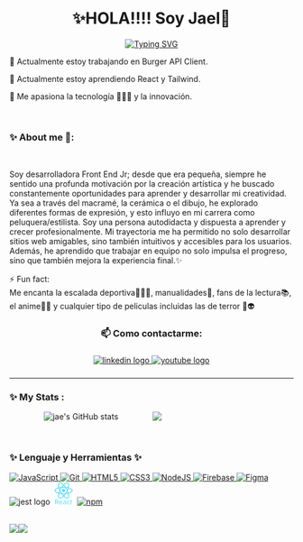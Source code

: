 <div align="center" align-item="center">
  
  # ✨HOLA!!!! Soy Jael🌸

[![Typing SVG](https://readme-typing-svg.demolab.com?font=VT323&size=30&pause=1000&color=FA58AC&center=true&width=435&lines=Front-End+Developer+%E2%9D%A3%EF%B8%8F;En+busca+de+aprender+m%C3%A1s%F0%9F%A4%AD)](https://git.io/typing-svg)

<div align="left">
  
 🔭 Actualmente estoy trabajando en Burger API Client. <br>

 🌱 Actualmente estoy aprendiendo React y Tailwind. <br>

 🤖 Me apasiona la tecnología 👩🏻‍💻 y la innovación.  <br>
  
<br>

### ✨ About me 🤭: 

</div> 

 <br>
<p align="left">Soy desarrolladora Front End Jr; desde que era pequeña, siempre he sentido una profunda motivación por la creación artística y he buscado constantemente oportunidades para aprender y desarrollar mi creatividad. Ya sea a través del macramé, la cerámica o el dibujo, he explorado diferentes formas de expresión, y esto influyo en mi carrera como peluquera/estilista. Soy una persona autodidacta y dispuesta a aprender y crecer profesionalmente. Mi trayectoria me ha permitido no solo desarrollar sitios web amigables, sino también intuitivos y accesibles para los usuarios. Además, he aprendido que trabajar en equipo no solo impulsa el progreso, sino que también mejora la experiencia final.✨</p>  

<div align="left">
⚡ Fun fact: <br>
Me encanta la escalada deportiva🧗🏻‍♀️, manualidades🎨, fans de la lectura📚, <br> 
  el anime🎏👺 y cualquier tipo de peliculas incluidas las de terror 👻👽 </div>
  
### 📫 Como contactarme: 

###

<div align="center">
  <a href="https://www.linkedin.com/in/jael-yapur-ch/">
    <img src="https://img.shields.io/static/v1?message=LinkedIn&logo=linkedin&label=&color=0077B5&logoColor=white&labelColor=&style=for-the-badge" height="25" alt="linkedin logo"   />
  </a>
   <a href="https://discord.com/channels/@me">
    <img src="https://img.shields.io/static/v1?message=discord&logo=discord&label=&color=586AF7&logoColor=white&labelColor=&style=for-the-badge" height="25" alt="youtube logo"  />
    </a>
</div>

###
---
<h3 align="left">✨ My Stats :</h3>

<div align="center">
  <img align="right" width="250px" src="https://github.com/JaePewu/imagenes/blob/main/imagenes/octocat.png" />

![jae's GitHub stats](https://github-readme-stats.vercel.app/api?username=jaepewu&theme=radical&rank_icon=github&show_icons=true)
  
  <!--<img align="left" width="400px" src="https://github-readme-stats.vercel.app/api?username=jaepewu&theme=cobalt&rank_icon=github&show_icons=true" />-->
</div>

<br/>

<h3 align="left">✨ Lenguaje y Herramientas ✨</h3>

<div align="left">
  <p align="left">
    <a href="https://developer.mozilla.org/en-US/docs/Web/JavaScript" target="_blank" rel="noreferrer">
      <img src="https://raw.githubusercontent.com/danielcranney/readme-generator/main/public/icons/skills/javascript-colored.svg" width="36" height="36" alt="JavaScript" />
    </a>
    <a href="https://git-scm.com/" target="_blank" rel="noreferrer">
      <img src="https://raw.githubusercontent.com/danielcranney/readme-generator/main/public/icons/skills/git-colored.svg" width="36" height="36" alt="Git" />
    </a>
    <a href="https://developer.mozilla.org/en-US/docs/Glossary/HTML5" target="_blank" rel="noreferrer">
      <img src="https://raw.githubusercontent.com/danielcranney/readme-generator/main/public/icons/skills/html5-colored.svg" width="36" height="36" alt="HTML5" />
    </a>
    <a href="https://www.w3.org/TR/CSS/#css" target="_blank" rel="noreferrer">
      <img src="https://raw.githubusercontent.com/danielcranney/readme-generator/main/public/icons/skills/css3-colored.svg" width="36" height="36" alt="CSS3" />
    </a>
    <a href="https://nodejs.org/en/" target="_blank" rel="noreferrer">
      <img src="https://raw.githubusercontent.com/danielcranney/readme-generator/main/public/icons/skills/nodejs-colored.svg" width="36" height="36" alt="NodeJS" />
    </a>
    <a href="https://firebase.google.com/" target="_blank" rel="noreferrer">
      <img src="https://raw.githubusercontent.com/danielcranney/readme-generator/main/public/icons/skills/firebase-colored.svg" width="36" height="36" alt="Firebase" />
    </a>
    <a href="https://www.figma.com/" target="_blank" rel="noreferrer">
      <img src="https://raw.githubusercontent.com/danielcranney/readme-generator/main/public/icons/skills/figma-colored.svg" width="36" height="36" alt="Figma" />
    </a>
    <img src="https://cdn.jsdelivr.net/gh/devicons/devicon/icons/jest/jest-plain.svg" height="36" alt="jest logo" />

  <img src="https://raw.githubusercontent.com/devicons/devicon/master/icons/react/react-original-wordmark.svg" alt="react" width="40" height="40"/>

  <a href="https://github.com/DeaGatell/DeaGatell/assets/127211939/94af3989-f0ea-4873-b2d7-fbcd5235f8a2" rel="noreferrer">
      <img src="https://github.com/DeaGatell/DeaGatell/assets/127211939/94af3989-f0ea-4873-b2d7-fbcd5235f8a2" width="36" height="36" alt="npm" />
    </a>
  
  </p>
</div>

<br>

<a href="https://github.com/jaepewu/codestats-profile-readme">
  <img align="left" src="https://github-readme-stats.vercel.app/api/pin/?username=jaepewu&repo=data-lovers&theme=radical" />
</a>

<a href="https://github.com/jaepewu/codestats-profile-readme">
  <img align="left" src="https://github-readme-stats.vercel.app/api/pin/?username=jaepewu&repo=social-network&theme=radical" />
</a>

<!--
**JaePewu/JaePewu** is a ✨ _special_ ✨ repository because its `README.md` (this file) appears on your GitHub profile.

Here are some ideas to get you started:

- 🔭 I’m currently working on ...
- 🌱 I’m currently learning ...
- 👯 I’m looking to collaborate on ...
- 🤔 I’m looking for help with ...
- 💬 Ask me about ...
- 📫 How to reach me: ...
- 😄 Pronouns: ...
- ⚡ Fun fact: ...
-->
